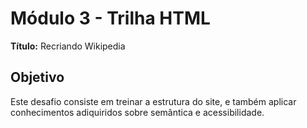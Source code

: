 # Módulo 3 - Trilha HTML

**Título:** Recriando Wikipedia

## Objetivo
Este desafio consiste em treinar a estrutura do site, e também aplicar conhecimentos adiquiridos sobre semântica e acessibilidade.
